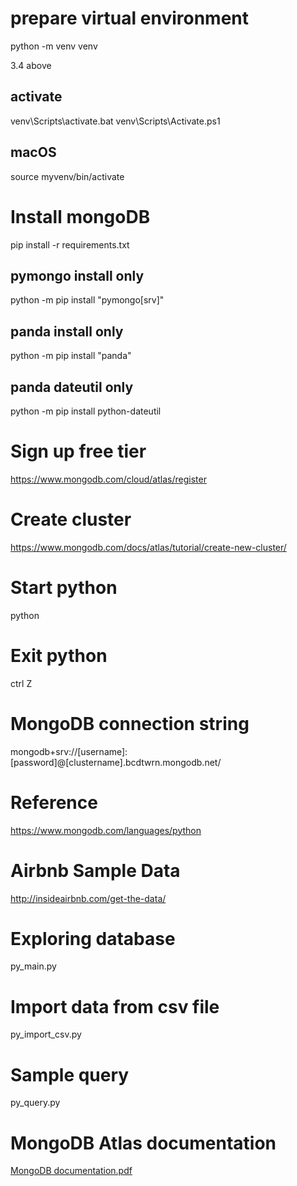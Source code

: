 # prepare virtual environment

python -m venv venv

3.4 above

## activate
venv\Scripts\activate.bat
venv\Scripts\Activate.ps1

## macOS
source myvenv/bin/activate

# Install mongoDB
pip install -r requirements.txt

## pymongo install only
python -m pip install "pymongo[srv]"
## panda install only
python -m pip install "panda" 
## panda dateutil only
python -m pip install python-dateutil

# Sign up free tier
https://www.mongodb.com/cloud/atlas/register

# Create cluster
https://www.mongodb.com/docs/atlas/tutorial/create-new-cluster/

# Start python
python

# Exit python
ctrl Z

# MongoDB connection string

mongodb+srv://[username]:[password]@[clustername].bcdtwrn.mongodb.net/

# Reference

https://www.mongodb.com/languages/python

# Airbnb Sample Data

http://insideairbnb.com/get-the-data/


# Exploring database

py_main.py

# Import data from csv file

py_import_csv.py

# Sample query

py_query.py

# MongoDB Atlas documentation

[MongoDB documentation.pdf](https://github.com/HalifaxDing/MongoDB/blob/main/MongoDB%20documentation.pdf)